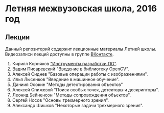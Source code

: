# Летняя межвузовская школа, 2016 год

## Лекции

Данный репозиторий содержит лекционные материалы Летней школы.
Видеозаписи лекций доступны в группе [ВКонтакте][itseez-vk-group].

1. Кирилл Корняков ["Инструменты разработки ПО"][kornyakov-video].
1. Вадим Писаревский "Введение в библиотеку OpenCV".
1. Алексей Сиднев "Базовые операции работы с изображениями".
1. Илья Лысенков "Введение в машинное обучение".
1. Даниил Осокин "Методы детектирования объектов"
1. Алексей Спижевой "Поиск особых точек, детекторы и дескрипторы".
1. Леонид Бейненсон "Методы сопровождения объектов".
1. Сергей Носов "Основы трехмерного зрения".
1. Александр Шишков "Некоторые задачи трехмерного зрения".

<!-- LINKS -->

[itseez-vk-group]: http://vk.com/itseez
[kornyakov-video]: http://vk.com/video-58356145_456239017